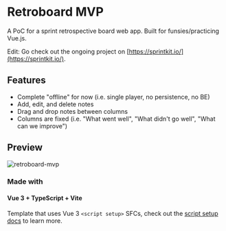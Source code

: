 # Retroboard MVP

A PoC for a sprint retrospective board web app. Built for funsies/practicing Vue.js.

Edit: Go check out the ongoing project on [https://sprintkit.io/](https://sprintkit.io/).

## Features

- Complete "offline" for now (i.e. single player, no persistence, no BE)
- Add, edit, and delete notes
- Drag and drop notes between columns
- Columns are fixed (i.e. "What went well", "What didn't go well", "What can we improve")

## Preview

![retroboard-mvp](https://github.com/user-attachments/assets/0220f361-793d-4c84-b4c1-d7ca576acd29)

### Made with

#### Vue 3 + TypeScript + Vite

Template that uses Vue 3 `<script setup>` SFCs, check out the [script setup docs](https://v3.vuejs.org/api/sfc-script-setup.html#sfc-script-setup) to learn more.
